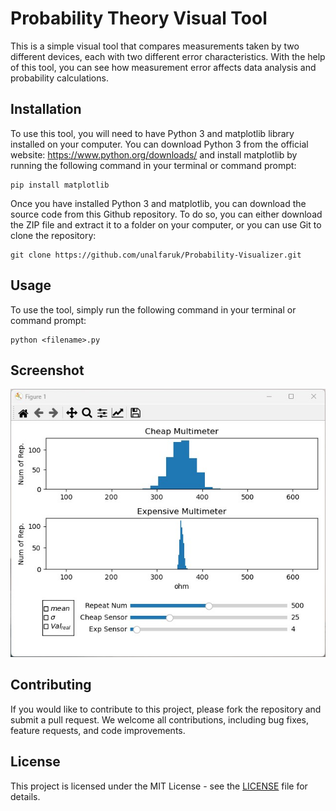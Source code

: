 # Probability Theory Visual Tool

This is a simple visual tool that compares measurements taken by two different devices, each with two different error characteristics. With the help of this tool, you can see how measurement error affects data analysis and probability calculations.

## Installation

To use this tool, you will need to have Python 3 and matplotlib library installed on your computer. You can download Python 3 from the official website: https://www.python.org/downloads/ and install matplotlib by running the following command in your terminal or command prompt:
```
pip install matplotlib
```
Once you have installed Python 3 and matplotlib, you can download the source code from this Github repository. To do so, you can either download the ZIP file and extract it to a folder on your computer, or you can use Git to clone the repository:
```
git clone https://github.com/unalfaruk/Probability-Visualizer.git
```
## Usage

To use the tool, simply run the following command in your terminal or command prompt:

```
python <filename>.py
```

## Screenshot

![Screenshot of the Probability Theory Visual Tool](screenshot.jpg)

## Contributing

If you would like to contribute to this project, please fork the repository and submit a pull request. We welcome all contributions, including bug fixes, feature requests, and code improvements.

## License

This project is licensed under the MIT License - see the [LICENSE](LICENSE) file for details.
